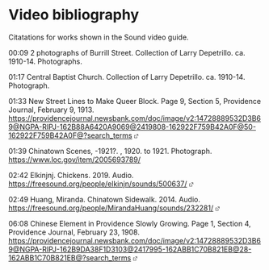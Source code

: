 # Video bibliography

Citatations for works shown in the Sound video guide.

00:09 2 photographs of Burrill Street. Collection of Larry Depetrillo. ca. 1910-14. Photographs.

01:17 Central Baptist Church. Collection of Larry Depetrillo. ca. 1910-14. Photograph.

01:33 New Street Lines to Make Queer Block. Page 9, Section 5, Providence Journal, February 9, 1913. https://providencejournal.newsbank.com/doc/image/v2:14728889532D3B69@NGPA-RIPJ-162B88A6420A9069@2419808-162922F759B42A0F@50-162922F759B42A0F@?search_terms *![external link](../images/external-link.gif)*

01:39 Chinatown Scenes, -1921?. , 1920. to 1921. Photograph. https://www.loc.gov/item/2005693789/

02:42 Elkinjnj. Chickens. 2019. Audio. https://freesound.org/people/elkinjn/sounds/500637/ *![external link](../images/external-link.gif)*

02:49 Huang, Miranda. Chinatown Sidewalk. 2014. Audio. https://freesound.org/people/MirandaHuang/sounds/232281/ *![external link](../images/external-link.gif)*

06:08 Chinese Element in Providence Slowly Growing. Page 1, Section 4, Providence Journal, February 23, 1908. https://providencejournal.newsbank.com/doc/image/v2:14728889532D3B69@NGPA-RIPJ-162B9DA38F1D3103@2417995-162ABB1C70B821EB@28-162ABB1C70B821EB@?search_terms *![external link](../images/external-link.gif)*

